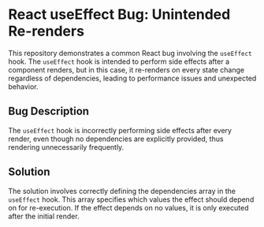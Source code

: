 # React useEffect Bug: Unintended Re-renders

This repository demonstrates a common React bug involving the `useEffect` hook.  The `useEffect` hook is intended to perform side effects after a component renders, but in this case, it re-renders on every state change regardless of dependencies, leading to performance issues and unexpected behavior.

## Bug Description

The `useEffect` hook is incorrectly performing side effects after every render, even though no dependencies are explicitly provided, thus rendering unnecessarily frequently.

## Solution

The solution involves correctly defining the dependencies array in the `useEffect` hook.  This array specifies which values the effect should depend on for re-execution. If the effect depends on no values, it is only executed after the initial render.